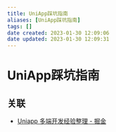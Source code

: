 ```yaml
---
title: UniApp踩坑指南
aliases: [UniApp踩坑指南]
tags: []
date created: 2023-01-30 12:09:06
date updated: 2023-01-30 12:09:31
---
```


# UniApp踩坑指南

## 关联

- [Uniapp 多端开发经验整理 - 掘金](https://juejin.cn/post/7138221718518595621)

